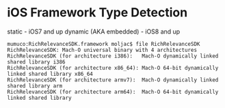 # iOS Framework Type Detection

static - iOS7 and up
dynamic (AKA embedded) - iOS8 and up

	mumuco:RichRelevanceSDK.framework moljac$ file RichRelevanceSDK 
	RichRelevanceSDK: Mach-O universal binary with 4 architectures
	RichRelevanceSDK (for architecture i386):	Mach-O dynamically linked shared library i386
	RichRelevanceSDK (for architecture x86_64):	Mach-O 64-bit dynamically linked shared library x86_64
	RichRelevanceSDK (for architecture armv7):	Mach-O dynamically linked shared library arm
	RichRelevanceSDK (for architecture arm64):	Mach-O 64-bit dynamically linked shared library

